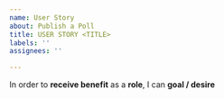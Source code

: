 ```yaml
---
name: User Story
about: Publish a Poll
title: USER STORY <TITLE>
labels: ''
assignees: ''

---
```


In order to **receive benefit** as a **role**, I can **goal / desire**
